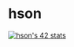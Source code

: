 # hson
[![hson's 42 stats](https://badge42.vercel.app/api/v2/cl33xhos9001609i99qpyh5lb/stats?cursusId=21&coalitionId=85)](https://github.com/JaeSeoKim/badge42)
